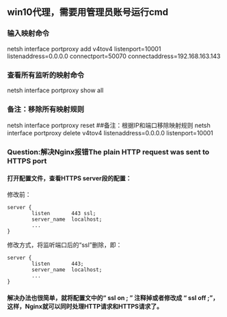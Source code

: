 ## win10代理，需要用管理员账号运行cmd
### 输入映射命令
netsh interface portproxy add v4tov4 listenport=10001 listenaddress=0.0.0.0 connectport=50070 connectaddress=192.168.163.143
### 查看所有监听的映射命令
netsh interface portproxy show all
### 备注：移除所有映射规则
netsh interface portproxy reset
##备注：根据IP和端口移除映射规则
netsh interface portproxy delete v4tov4 listenaddress=0.0.0.0 listenport=10001

### Question:解决Nginx报错The plain HTTP request was sent to HTTPS port
#### 打开配置文件，查看HTTPS server段的配置：
修改前：
```
server {
        listen       443 ssl;
        server_name  localhost;
        ...
}
```
修改方式，将监听端口后的“ssl”删除，即：
```
server {
        listen       443;
        server_name  localhost;
        ...
}
```
#### 解决办法也很简单，就将配置文中的“ ssl on ; ” 注释掉或者修改成 “ ssl off ;”，这样，Nginx就可以同时处理HTTP请求和HTTPS请求了。
